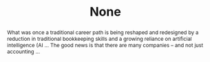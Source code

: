 ---
category: news
title: Tradition-bound accounting degrees expand to include artificial intelligence, forensics as industry grows
abstract: What was once a traditional career path is being reshaped and redesigned by a reduction in traditional bookkeeping skills and a growing reliance on artificial intelligence (AI ... The good news is that there are many companies – and not just accounting ...
publishedDateTime: 2019-03-09T01:37:00Z
sourceUrl: https://www.bizjournals.com/charlotte/news/2019/03/08/tradition-bound-accounting-degrees-expand-to.html
type: webcontent

provider:
  name: The Business Journals
  id: default
tags:
  - AI

images: 
    - url: https://www.bing.com/th?id=ON.5F5FA548E263D216B92A08C2CCFA36B3&pid=News
width: 700
height: 393
quality: None
title: None
attribution: 
focalRegion:
  x1: 0
  x2: 0
  y1: 0
  y2: 0

---